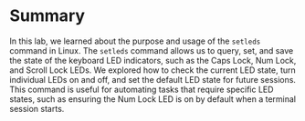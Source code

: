 # Summary

In this lab, we learned about the purpose and usage of the `setleds` command in Linux. The `setleds` command allows us to query, set, and save the state of the keyboard LED indicators, such as the Caps Lock, Num Lock, and Scroll Lock LEDs. We explored how to check the current LED state, turn individual LEDs on and off, and set the default LED state for future sessions. This command is useful for automating tasks that require specific LED states, such as ensuring the Num Lock LED is on by default when a terminal session starts.
